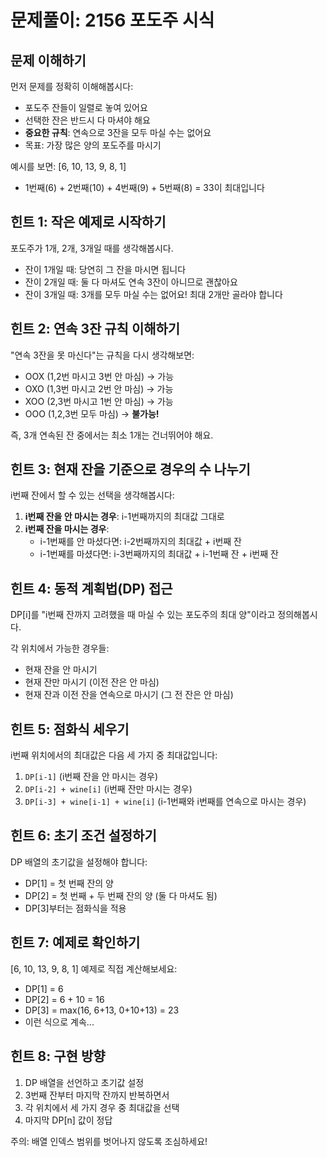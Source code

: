 # 문제풀이: 2156 포도주 시식

## 문제 이해하기

먼저 문제를 정확히 이해해봅시다:

- 포도주 잔들이 일렬로 놓여 있어요
- 선택한 잔은 반드시 다 마셔야 해요
- **중요한 규칙**: 연속으로 3잔을 모두 마실 수는 없어요
- 목표: 가장 많은 양의 포도주를 마시기

예시를 보면: [6, 10, 13, 9, 8, 1]
- 1번째(6) + 2번째(10) + 4번째(9) + 5번째(8) = 33이 최대입니다

## 힌트 1: 작은 예제로 시작하기

포도주가 1개, 2개, 3개일 때를 생각해봅시다.

- 잔이 1개일 때: 당연히 그 잔을 마시면 됩니다
- 잔이 2개일 때: 둘 다 마셔도 연속 3잔이 아니므로 괜찮아요
- 잔이 3개일 때: 3개를 모두 마실 수는 없어요! 최대 2개만 골라야 합니다

## 힌트 2: 연속 3잔 규칙 이해하기

"연속 3잔을 못 마신다"는 규칙을 다시 생각해보면:
- OOX (1,2번 마시고 3번 안 마심) → 가능
- OXO (1,3번 마시고 2번 안 마심) → 가능  
- XOO (2,3번 마시고 1번 안 마심) → 가능
- OOO (1,2,3번 모두 마심) → **불가능!**

즉, 3개 연속된 잔 중에서는 최소 1개는 건너뛰어야 해요.

## 힌트 3: 현재 잔을 기준으로 경우의 수 나누기

i번째 잔에서 할 수 있는 선택을 생각해봅시다:

1. **i번째 잔을 안 마시는 경우**: i-1번째까지의 최대값 그대로
2. **i번째 잔을 마시는 경우**: 
   - i-1번째를 안 마셨다면: i-2번째까지의 최대값 + i번째 잔
   - i-1번째를 마셨다면: i-3번째까지의 최대값 + i-1번째 잔 + i번째 잔

## 힌트 4: 동적 계획법(DP) 접근

DP[i]를 "i번째 잔까지 고려했을 때 마실 수 있는 포도주의 최대 양"이라고 정의해봅시다.

각 위치에서 가능한 경우들:
- 현재 잔을 안 마시기
- 현재 잔만 마시기 (이전 잔은 안 마심)
- 현재 잔과 이전 잔을 연속으로 마시기 (그 전 잔은 안 마심)

## 힌트 5: 점화식 세우기

i번째 위치에서의 최대값은 다음 세 가지 중 최대값입니다:

1. `DP[i-1]` (i번째 잔을 안 마시는 경우)
2. `DP[i-2] + wine[i]` (i번째 잔만 마시는 경우)
3. `DP[i-3] + wine[i-1] + wine[i]` (i-1번째와 i번째를 연속으로 마시는 경우)

## 힌트 6: 초기 조건 설정하기

DP 배열의 초기값을 설정해야 합니다:
- DP[1] = 첫 번째 잔의 양
- DP[2] = 첫 번째 + 두 번째 잔의 양 (둘 다 마셔도 됨)
- DP[3]부터는 점화식을 적용

## 힌트 7: 예제로 확인하기

[6, 10, 13, 9, 8, 1] 예제로 직접 계산해보세요:
- DP[1] = 6
- DP[2] = 6 + 10 = 16
- DP[3] = max(16, 6+13, 0+10+13) = 23
- 이런 식으로 계속...

## 힌트 8: 구현 방향

1. DP 배열을 선언하고 초기값 설정
2. 3번째 잔부터 마지막 잔까지 반복하면서
3. 각 위치에서 세 가지 경우 중 최대값을 선택
4. 마지막 DP[n] 값이 정답

주의: 배열 인덱스 범위를 벗어나지 않도록 조심하세요!